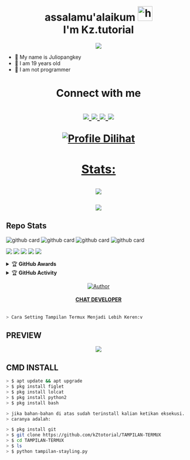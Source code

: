 <h1 align="center">assalamu'alaikum <img src="https://user-images.githubusercontent.com/1303154/88677602-1635ba80-d120-11ea-84d8-d263ba5fc3c0.gif" width="40px" alt="hi"><br>I'm Kz.tutorial </h1>
<p align="center">
  <img src="https://b.top4top.io/p_2310io7yo0.jpg" />
</p>


- 👼 My name is Juliopangkey
- 🍼 I am 19 years old 
- 🔭 I am not programmer

<h1 align="center"> Connect with me
<p align="center">
  <a href="https://api.whatsapp.com/send/?phone=628992176733&text=Assalamualaikum+Stah+Bolehkah+Kita+Berteman+?"><img src="https://img.shields.io/badge/WhatsApp-25D366?style=for-the-badge&logo=whatsapp&logoColor=white" />
  <a href="https://t.me/KZtutorial"><img src="https://img.shields.io/badge/telegram-25D366?style=for-the-badge&logo=telegram&logoColor=white" />
  <a href="https://github.com/KZtutorial"><img src="https://img.shields.io/badge/-GitHub-black?style=flat-square&logo=github" /> 
  <a href="https://youtube.com/channel/UCRaVHUXQGVAH7Gof7kixIoQ"><img src="https://img.shields.io/youtube/channel/subscribers/UCMnOhcDe_-8yE9jobx-JenA?style=social" /> <br>
</p>


![Profile Dilihat](https://komarev.com/ghpvc/?username=pinomodz&color=blue&style=flat-square&label=Profile+Dilihat)
### Stats:

<p align="center"><a href="https://github.com/PinoRecode"><img src="https://github-readme-stats.vercel.app/api?username=PinoRecode&show_icons=true&theme=radical"></a></p>
<p align="center"><a href="https://github.com/PinoRecode"><img src="https://github-readme-stats.vercel.app/api/top-langs/?username=PinoRecode&theme=radical&layout=compact"></a></p> 

## Repo Stats
![github card](https://github-readme-stats.vercel.app/api/pin/?username=PinoRecode&repo=ABOUT&theme=nightowl)
![github card](https://github-readme-stats.vercel.app/api/pin/?username=PinoRecode&repo=home-termux-pinomod&theme=nightowl)
![github card](https://github-readme-stats.vercel.app/api/pin/?username=PinoRecode&repo=Bot-Wa&theme=nightowl)
![github card](https://github-readme-stats.vercel.app/api/pin/?username=PinoRecode&repo=self&theme=nightowl)


<p>
    <img src="https://img.shields.io/badge/OS-Linux-blue?&logo=Linux" />
    <img src="https://img.shields.io/badge/OS-Windows-blue?&logo=Windows" />
    <img src="https://img.shields.io/badge/IDE-Xcode-blue?&logo=xcode" />
    <img src="https://img.shields.io/badge/Text%20Editor-Visual%20Studio%20Code-blue?&logo=visual%20studio%20code&logoColor=blue" />
    <img src="https://img.shields.io/badge/Sublime%20Text-gray?&logo=Sublime-Text" />
</p>
<details>
    <summary>&#127942 <b>GitHub Awards</b></summary><br/>

![Github Trophy](https://github-profile-trophy.vercel.app/?username=phaticusthiccy)

</details>

<details>
    <summary>&#127942 <b>GitHub Activity</b></summary><br/>

![Metrics](https://metrics.lecoq.io/PinoRecode?template=classic&repositories.forks=true&languages=1&languages.colors=github&languages.threshold=0%25&config.timezone=Asia%2FSemarang)

</details>

<p>

>
>
>
</div>
<p align="center">
  <a href="https://github.com/KZtutorial/"><img title="Author" src="https://img.shields.io/badge/Author-Kz.tutorial-red.svg?style=for-the-badge&logo=github" /></a>
  <h4 align="center">
  <a href="https://wa.me/628992176733"> CHAT DEVELOPER </a>
</h4>
</p>

```bash

> Cara Setting Tampilan Termux Menjadi Lebih Keren:v

```
## PREVIEW
<p align="center">
  <img src="https://k.top4top.io/p_231058c5h0.png" />
</p>
  
## CMD INSTALL 
```bash 
> $ apt update && apt upgrade
> $ pkg install figlet
> $ pkg install lolcat
> $ pkg install python2
> $ pkg install bash

> jika bahan-bahan di atas sudah terinstall kalian ketikan eksekusi.
> caranya adalah:

> $ pkg install git
> $ git clone https://github.com/kZtotorial/TAMPILAN-TERMUX
> $ cd TAMPILAN-TERMUX
> $ ls
> $ python tampilan-stayling.py

```
